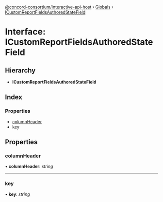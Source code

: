 [@concord-consortium/interactive-api-host](../README.md) › [Globals](../globals.md) › [ICustomReportFieldsAuthoredStateField](icustomreportfieldsauthoredstatefield.md)

# Interface: ICustomReportFieldsAuthoredStateField

## Hierarchy

* **ICustomReportFieldsAuthoredStateField**

## Index

### Properties

* [columnHeader](icustomreportfieldsauthoredstatefield.md#columnheader)
* [key](icustomreportfieldsauthoredstatefield.md#key)

## Properties

###  columnHeader

• **columnHeader**: *string*

___

###  key

• **key**: *string*
